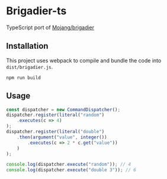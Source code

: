 # Brigadier-ts
TypeScript port of [Mojang/brigadier](https://github.com/Mojang/brigadier)

## Installation
This project uses webpack to compile and bundle the code into `dist/brigadier.js`.
```
npm run build
```

## Usage
```js
const dispatcher = new CommandDispatcher();
dispatcher.register(literal("random")
    .executes(c => 4)
);
dispatcher.register(literal("double")
    .then(argument("value", integer())
        .executes(c => 2 * c.get("value"))
    )
);

console.log(dispatcher.execute("random")); // 4
console.log(dispatcher.execute("double 3")); // 6
```
